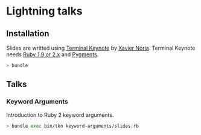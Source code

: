 # Lightning talks

## Installation
Slides are writted using [Terminal Keynote](https://github.com/fxn/tkn) by [Xavier Noria](https://github.com/fxn). Terminal Keynote needs [Ruby 1.9 or 2.x](http://www.ruby-lang.org) and [Pygments](http://pygments.org).

```bash
> bundle
```

## Talks

### Keyword Arguments

Introduction to Ruby 2 keyword arguments.

```bash
> bundle exec bin/tkn keyword-arguments/slides.rb
```
